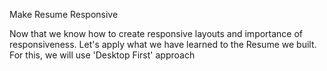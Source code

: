 Make Resume Responsive

Now that we know how to create responsive layouts and importance of responsiveness. Let's apply what we have learned to the Resume we built.
For this, we will use 'Desktop First' approach 


